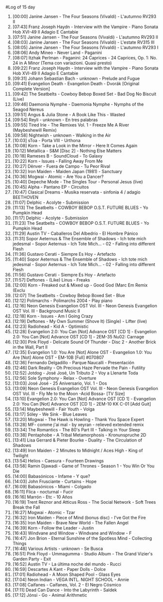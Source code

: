 #Log of 15 day

1. [00:00] Janine Jansen - The Four Seasons (Vivaldi) - L'autumno RV293 II
1. [07:43] Franz Joseph Haydn - Interview with the Vampire - Piano Sonata Hob XVI-49 II Adagio E Cantabie
1. [07:51] Janine Jansen - The Four Seasons (Vivaldi) - L'autumno RV293 II
1. [08:03] Janine Jansen - The Four Seasons (Vivaldi) - L'estate RV315 III
1. [08:05] Janine Jansen - The Four Seasons (Vivaldi) - L'autumno RV293 I
1. [08:06] Andy Mineo - Never Land - Paganini
1. [08:07] Itzhak Perlman - Paganini: 24 Caprices - 24 Caprices, Op. 1: No. 24 in A Minor (Tema con variazioni. Quasi presto)
1. [09:22] Franz Joseph Haydn - Interview with the Vampire - Piano Sonata Hob XVI-49 II Adagio E Cantabie
1. [09:31] Johann Sebastian Bach - unknown - Prelude and Fugue
1. [09:41] Evangelion Death - Evangelion Death - Dvorák [Original Complete Version]
1. [09:42] The Seatbelts - Cowboy Bebop Boxed Set - Bad Dog No Biscuit (Live)
1. [09:46] Daemonia Nymphe - Daemonia Nymphe - Nymphs of the Seagod Nereus
1. [09:51] Angus & Julia Stone - A Book Like This - Wasted
1. [09:54] Reyli - unknown - En tres palabras
1. [09:55] Tired Irie - The Remixes Vol. 1 - Freeze Me A River (Maybeshewill Remix)
1. [09:58] Nightwish - unknown - Walking in the Air
1. [10:03] sToa - Porta VIII - Urthona
1. [10:08] Korn - Take a Look in the Mirror - Here It Comes Again
1. [10:12] Metallica - S&M [Disc 2] - Nothing Else Matters
1. [10:18] Rameses B - SoundCloud - To Galaxy
1. [10:22] Korn - Issues - Falling Away From Me
1. [10:27] Dënver - Fuera de Campo - Tu Peor Rival
1. [10:32] Iron Maiden - Maiden Japan (1981) - Sanctuary
1. [10:36] Mogwai - Atomic - Are You a Dancer?
1. [10:40] Depeche Mode - The Singles Tour - Personal Jesus (live)
1. [10:45] Alpha - Pantano EP​ - Circuitos
1. [10:47] Clasical Dreams - Musika reservata - sinfonia 4 / adagio BEETHOVEN
1. [11:07] Delphic - Acolyte - Submission
1. [11:13] The Seatbelts - COWBOY BEBOP O.S.T. FUTURE BLUES - Yo Pumpkin Head
1. [11:17] Delphic - Acolyte - Submission
1. [11:23] The Seatbelts - COWBOY BEBOP O.S.T. FUTURE BLUES - Yo Pumpkin Head
1. [11:29] Austin TV - Caballeros Del Albedrío - El Hombre Pánico
1. [11:31] Sopor Aeternus & The Ensemble of Shadows - Ich tote mich jedesmal - Sopor Aeternus - Ich Tote Mich... - 02 - Falling into different Flesh
1. [11:36] Gustavo Cerati - Siempre Es Hoy - Artefacto
1. [11:40] Sopor Aeternus & The Ensemble of Shadows - Ich tote mich jedesmal - Sopor Aeternus - Ich Tote Mich... - 02 - Falling into different Flesh
1. [11:56] Gustavo Cerati - Siempre Es Hoy - Artefacto
1. [11:57] Deftones - (Like) Linus - Freaks
1. [12:00] Korn - Freaked out & Mixed up - Good God (Marc Em Remix (Exclu
1. [12:07] The Seatbelts - Cowboy Bebop Boxed Set - Blue
1. [12:12] Polimarchs - Polimarchs 2004 - Play piano
1. [12:16] Neon Genesis Evangelion OST Vol. III - Neon Genesis Evangelion OST Vol. III - Background Music II
1. [12:18] Korn - Issues - Am I Going Crazy
1. [12:19] Deftones - My Own Summer (Shove It) (Single) - Lifter (live)
1. [12:23] Radiohead - Kid A - Optimistic
1. [12:28] Evangelion 2.0: You Can [Not] Advance OST [CD 1] - Evangelion 2.0: You Can [Not] Advance OST [CD 1] - 2EM-35 Nu02: Carnage
1. [12:30] Pink Floyd - Delicate Sound Of Thunder - Disc 2 - Another Brick in the Wall, Part II
1. [12:35] Evangelion 1.0: You Are [Not] Alone OST - Evangelion 1.0: You Are [Not] Alone OST - EM-10B [Full] #070807
1. [12:36] Fernando Delgadillo - Parque Naucalli - Presentación
1. [12:46] Dark Reality - Oh Precious Haze Pervade the Pain - Futility
1. [12:52] Jotdog - José José, Un Tributo 2 - Voy a Llenarte Toda
1. [12:56] Sole Symphony - Relax - Overture
1. [13:03] José José - 25 Aniversario, Vol. 1 - Dos
1. [13:09] Neon Genesis Evangelion OST Vol. III - Neon Genesis Evangelion OST Vol. III - Fly Me to the Moon -Acid Bossa- [TV Size]
1. [13:10] Evangelion 2.0: You Can [Not] Advance OST [CD 1] - Evangelion 2.0: You Can [Not] Advance OST [CD 1] - 2EM-10 KK C-01 [Add Guit]
1. [13:14] Maybeshewill - Fair Youth - Volga
1. [13:17] Sóley - We Sink - Blue Leaves
1. [13:20] Mogwai - The Hawk is Howling - Thank You Space Expert
1. [13:28] MF- comme j'ai mal - by xeyran - relieved extended remix
1. [13:34] The Romantics - The 80's Part III - Talking in Your Sleep
1. [13:38] Pentaphobe - A Tribal Metamorphosis - Kronunspruche 2D
1. [13:41] Lisa Gerrard & Pieter Bourke - Duality - The Circulation of Shadows
1. [13:49] Iron Maiden - 2 Minutes to Midnight / Aces High - King of Twilight
1. [13:54] Helios - Caesura - Fourteen Drawings
1. [13:58] Ramin Djawadi - Game of Thrones - Season 1 - You Win Or You Die
1. [14:00] Babasónicos - Infame - Y que?
1. [14:03] John Frusciante - Curtains - Hope
1. [16:09] Babasónicos - Miami - Colgado
1. [16:11] Flica - nocturnal - Fucir
1. [16:16] Marrón - Etc - 10 Años
1. [16:19] Trent Reznor and Atticus Ross - The Social Network - Soft Trees Break the Fall
1. [16:27] Mogwai - Atomic - Tzar
1. [16:32] Iron Maiden - Piece of Mind (bonus disc) - I've Got the Fire
1. [16:35] Iron Maiden - Brave New World - The Fallen Angel
1. [16:39] Korn - Follow the Leader - Justin
1. [16:43] Windvane and Window - Windvane and Window - F
1. [16:47] Jon Brion - Eternal Sunshine of the Spotless Mind - Collecting Things
1. [16:48] Various Artists - unknown - Se Busca
1. [16:51] Pink Floyd - Ummagumma - Studio Album - The Grand Vizier's Garden Party - Exit
1. [16:52] Austin TV - La última noche del mundo - Rucci
1. [16:59] Descartes A Kant - Paper Dolls - Dolce
1. [17:01] Radiohead - A Moon Shaped Pool - Glass Eyes
1. [17:04] Neon Indian - VEGA INTL. NIGHT SCHOOL - Annie
1. [17:08] Caifanes - Caifanes, Vol. 2 - El Negro Cósmico
1. [17:11] Dead Can Dance - Into the Labyrinth - Saldek
1. [17:12] Jónsi - Go - Animal Arithmetic
